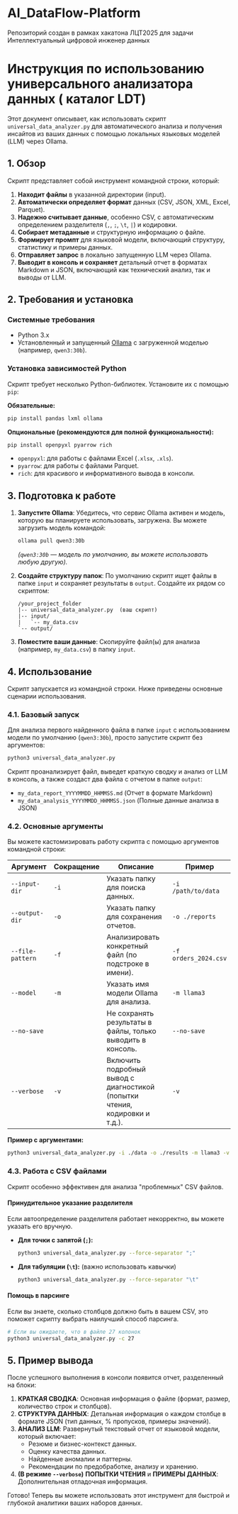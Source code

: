 # AI_DataFlow-Platform
Репозиторий создан в рамках хакатона ЛЦТ2025 для задачи Интеллектуальный цифровой инженер данных

# Инструкция по использованию универсального анализатора данных ( каталог LDT)

Этот документ описывает, как использовать скрипт `universal_data_analyzer.py` для автоматического анализа и получения инсайтов из ваших данных с помощью локальных языковых моделей (LLM) через Ollama.

## 1. Обзор

Скрипт представляет собой инструмент командной строки, который:
1.  **Находит файлы** в указанной директории (input).
2.  **Автоматически определяет формат** данных (CSV, JSON, XML, Excel, Parquet).
3.  **Надежно считывает данные**, особенно CSV, с автоматическим определением разделителя (`,`, `;`, `\t`, `|`) и кодировки.
4.  **Собирает метаданные** и структурную информацию о файле.
5.  **Формирует промпт** для языковой модели, включающий структуру, статистику и примеры данных.
6.  **Отправляет запрос** в локально запущенную LLM через Ollama.
7.  **Выводит в консоль и сохраняет** детальный отчет в форматах Markdown и JSON, включающий как технический анализ, так и выводы от LLM.

## 2. Требования и установка

### Системные требования
- Python 3.x
- Установленный и запущенный [Ollama](https://ollama.com/) с загруженной моделью (например, `qwen3:30b`).

### Установка зависимостей Python
Скрипт требует несколько Python-библиотек. Установите их с помощью `pip`:

**Обязательные:**
```bash
pip install pandas lxml ollama
```

**Опциональные (рекомендуются для полной функциональности):**
```bash
pip install openpyxl pyarrow rich
```
- `openpyxl`: для работы с файлами Excel (`.xlsx`, `.xls`).
- `pyarrow`: для работы с файлами Parquet.
- `rich`: для красивого и информативного вывода в консоли.

## 3. Подготовка к работе

1.  **Запустите Ollama**: Убедитесь, что сервис Ollama активен и модель, которую вы планируете использовать, загружена. Вы можете загрузить модель командой:
    ```bash
    ollama pull qwen3:30b 
    ```
    *(`qwen3:30b` — модель по умолчанию, вы можете использовать любую другую).*

2.  **Создайте структуру папок**: По умолчанию скрипт ищет файлы в папке `input` и сохраняет результаты в `output`. Создайте их рядом со скриптом:
    ```
    /your_project_folder
    |-- universal_data_analyzer.py  (ваш скрипт)
    |-- input/
    |   `-- my_data.csv
    `-- output/
    ```

3.  **Поместите ваши данные**: Скопируйте файл(ы) для анализа (например, `my_data.csv`) в папку `input`.

## 4. Использование

Скрипт запускается из командной строки. Ниже приведены основные сценарии использования.

### 4.1. Базовый запуск

Для анализа первого найденного файла в папке `input` с использованием модели по умолчанию (`qwen3:30b`), просто запустите скрипт без аргументов:

```bash
python3 universal_data_analyzer.py
```

Скрипт проанализирует файл, выведет краткую сводку и анализ от LLM в консоль, а также создаст два файла с отчетом в папке `output`:
- `my_data_report_YYYYMMDD_HHMMSS.md` (Отчет в формате Markdown)
- `my_data_analysis_YYYYMMDD_HHMMSS.json` (Полные данные анализа в JSON)

### 4.2. Основные аргументы

Вы можете кастомизировать работу скрипта с помощью аргументов командной строки:

| Аргумент              | Сокращение | Описание                                                                  | Пример                                    |
|-----------------------|------------|---------------------------------------------------------------------------|-------------------------------------------|
| `--input-dir`         | `-i`       | Указать папку для поиска данных.                                          | `-i /path/to/data`                        |
| `--output-dir`        | `-o`       | Указать папку для сохранения отчетов.                                     | `-o ./reports`                            |
| `--file-pattern`      | `-f`       | Анализировать конкретный файл (по подстроке в имени).                     | `-f orders_2024.csv`                      |
| `--model`             | `-m`       | Указать имя модели Ollama для анализа.                                    | `-m llama3`                               |
| `--no-save`           |            | Не сохранять результаты в файлы, только выводить в консоль.               | `--no-save`                               |
| `--verbose`           | `-v`       | Включить подробный вывод с диагностикой (попытки чтения, кодировки и т.д.).| `-v`                                      |

**Пример с аргументами:**
```bash
python3 universal_data_analyzer.py -i ./data -o ./results -m llama3 -v
```

### 4.3. Работа с CSV файлами

Скрипт особенно эффективен для анализа "проблемных" CSV файлов.

#### Принудительное указание разделителя
Если автоопределение разделителя работает некорректно, вы можете указать его вручную.

- **Для точки с запятой (`;`):**
  ```bash
  python3 universal_data_analyzer.py --force-separator ";"
  ```
- **Для табуляции (`\t`):** (важно использовать кавычки)
  ```bash
  python3 universal_data_analyzer.py --force-separator "\t"
  ```

#### Помощь в парсинге
Если вы знаете, сколько столбцов должно быть в вашем CSV, это поможет скрипту выбрать наилучший способ парсинга.

```bash
# Если вы ожидаете, что в файле 27 колонок
python3 universal_data_analyzer.py -c 27
```

## 5. Пример вывода

После успешного выполнения в консоли появится отчет, разделенный на блоки:

1.  **КРАТКАЯ СВОДКА**: Основная информация о файле (формат, размер, количество строк и столбцов).
2.  **СТРУКТУРА ДАННЫХ**: Детальная информация о каждом столбце в формате JSON (тип данных, % пропусков, примеры значений).
3.  **АНАЛИЗ LLM**: Развернутый текстовый отчет от языковой модели, который включает:
    - Резюме и бизнес-контекст данных.
    - Оценку качества данных.
    - Найденные аномалии и паттерны.
    - Рекомендации по предобработке, анализу и хранению.
4.  **(В режиме `--verbose`)** **ПОПЫТКИ ЧТЕНИЯ** и **ПРИМЕРЫ ДАННЫХ**: Дополнительная отладочная информация.

Готово! Теперь вы можете использовать этот инструмент для быстрой и глубокой аналитики ваших наборов данных.
